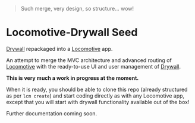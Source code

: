 > Such merge, very design, so structure... wow!

# Locomotive-Drywall Seed
[Drywall](http://jedireza.github.io/drywall/) repackaged into a [Locomotive](http://locomotivejs.org/) app.

An attempt to merge the MVC architecture and advanced routing of [Locomotive](http://locomotivejs.org/) with the ready-to-use UI and user management of [Drywall](http://jedireza.github.io/drywall/).

**This is very much a work in progress at the moment.**

When it is ready, you should be able to clone this repo (already structured as per `lcm create`) and start coding directly as with any Locomotive app, except that you will start with drywall functionality available out of the box!

Further documentation coming soon.